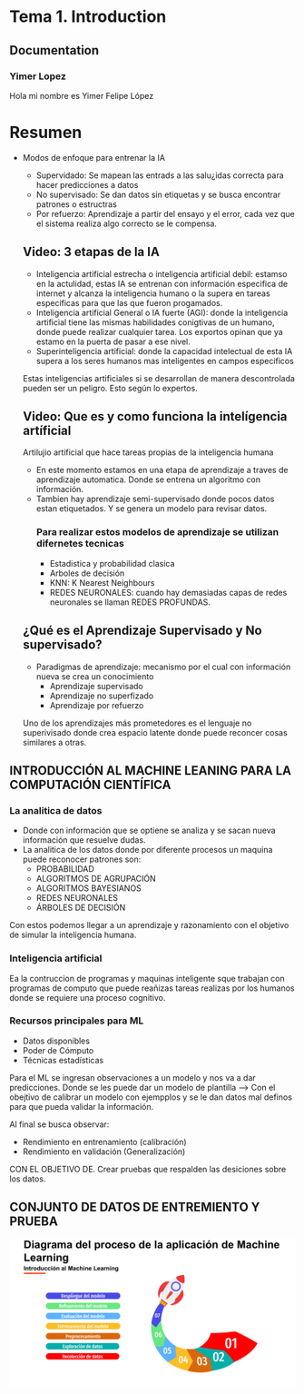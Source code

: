 # Tema 1. Introduction
## Documentation
### Yimer Lopez
<p> Hola mi nombre es Yimer Felipe López <p> 

# Resumen
- Modos de enfoque para entrenar la IA
    - Supervidado: Se mapean las entrads a las salu¿idas correcta para hacer predicciones a datos
    - No supervisado: Se dan datos sin etiquetas y se busca encontrar patrones o estructras
    - Por refuerzo: Aprendizaje a partir del ensayo y el error, cada vez que el sistema realiza algo correcto se le compensa.

    ## Video: 3 etapas de la IA
    - Inteligencia artificial estrecha o inteligencia artificial debil: estamso en la actulidad, estas IA se entrenan con información especifica de internet y alcanza la inteligencia humano o la supera en tareas especificas para que las que fueron progamados.
    - Inteligencia artificial General o IA fuerte (AGI): donde la inteligencia artificial tiene las mismas habilidades conigtivas de un humano, donde puede realizar cualquier tarea. Los exportos opinan que ya estamo en la puerta de pasar a ese nivel.
    - Superinteligencia artificial: donde la capacidad intelectual de esta IA supera a los seres humanos mas inteligentes en campos especificos
    <p> Estas inteligencias artificiales si se desarrollan de manera descontrolada pueden ser un peligro. Esto según lo expertos.<p>

    ## Video: Que es y como funciona la intelígencia artíficial
    Artilujio artificial que hace tareas propias de la inteligencia humana
    - En este momento estamos en una etapa de aprendizaje a traves de aprendizaje automatica. Donde se entrena un algoritmo con información.
    - Tambien hay aprendizaje semi-supervisado donde pocos datos estan etiquetados. Y se genera un modelo para revisar datos.
        ### Para realizar estos modelos de aprendizaje se utilizan difernetes tecnicas
        - Estadistica y probabilidad clasica
        - Arboles de decisión
        - KNN: K Nearest Neighbours
        - REDES NEURONALES:  cuando hay demasiadas capas de redes neuronales se llaman REDES PROFUNDAS.

    ## ¿Qué es el Aprendizaje Supervisado y No supervisado?
    - Paradigmas de aprendizaje: mecanismo por el cual con información nueva se crea un conocimiento
        - Aprendizaje supervisado
        - Aprendizaje no superfizado
        - Aprendizaje por refuerzo
    <p> Uno de los aprendizajes más prometedores es el lenguaje no superivisado donde crea espacio latente donde puede reconcer cosas similares a otras.<p>

## INTRODUCCIÓN AL MACHINE LEANING PARA LA COMPUTACIÓN CIENTÍFICA

### La analitica de datos
- Donde con información que se optiene se analiza y se sacan nueva información que resuelve dudas.
- La analitica de los datos donde por diferente procesos un maquina puede reconocer patrones son: 
    - PROBABILIDAD
    - ALGORITMOS DE AGRUPACIÓN
    - ALGORITMOS BAYESIANOS
    - REDES NEURONALES
    - ÁRBOLES DE DECISIÓN
<p> Con estos podemos llegar a un aprendizaje y razonamiento con el objetivo de simular la inteligencia humana.<p>

### Inteligencia artificial
Ea la contruccion de programas y maquinas inteligente sque trabajan con programas de computo que puede reañizas tareas realizas por los humanos donde se requiere una proceso cognitivo.

### Recursos principales para ML
- Datos disponibles
- Poder de Cómputo
- Técnicas estadísticas

Para el ML se ingresan observaciones a un modelo y nos va a dar predicciones. Donde se les puede dar un modelo de plantilla --> Con el obejtivo de calibrar un modelo con ejempplos y se le dan datos mal definos para que pueda validar la información.

Al final se busca observar:
- Rendimiento en entrenamiento (calibración)
- Rendimiento en validación (Generalización)

CON EL OBJETIVO DE. Crear pruebas que respalden las desiciones sobre los datos.

## CONJUNTO DE DATOS DE ENTREMIENTO Y PRUEBA

![Diagrama de proceso de aplicacion de ML](image.png)

